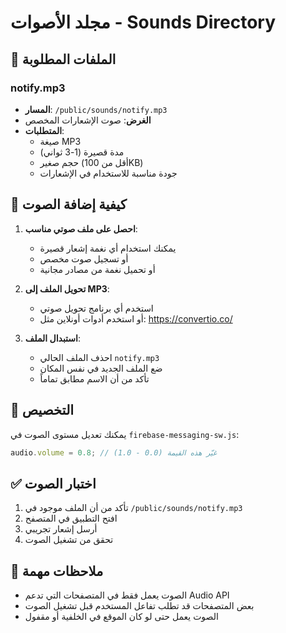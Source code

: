 # مجلد الأصوات - Sounds Directory

## 📁 الملفات المطلوبة

### notify.mp3
- **المسار**: `/public/sounds/notify.mp3`
- **الغرض**: صوت الإشعارات المخصص
- **المتطلبات**:
  - صيغة MP3
  - مدة قصيرة (1-3 ثواني)
  - حجم صغير (أقل من 100KB)
  - جودة مناسبة للاستخدام في الإشعارات

## 🎵 كيفية إضافة الصوت

1. **احصل على ملف صوتي مناسب**:
   - يمكنك استخدام أي نغمة إشعار قصيرة
   - أو تسجيل صوت مخصص
   - أو تحميل نغمة من مصادر مجانية

2. **تحويل الملف إلى MP3**:
   - استخدم أي برنامج تحويل صوتي
   - أو استخدم أدوات أونلاين مثل: https://convertio.co/

3. **استبدال الملف**:
   - احذف الملف الحالي `notify.mp3`
   - ضع الملف الجديد في نفس المكان
   - تأكد من أن الاسم مطابق تماماً

## 🔧 التخصيص

يمكنك تعديل مستوى الصوت في `firebase-messaging-sw.js`:

```javascript
audio.volume = 0.8; // غيّر هذه القيمة (0.0 - 1.0)
```

## ✅ اختبار الصوت

1. تأكد من أن الملف موجود في `/public/sounds/notify.mp3`
2. افتح التطبيق في المتصفح
3. أرسل إشعار تجريبي
4. تحقق من تشغيل الصوت

## 📝 ملاحظات مهمة

- الصوت يعمل فقط في المتصفحات التي تدعم Audio API
- بعض المتصفحات قد تطلب تفاعل المستخدم قبل تشغيل الصوت
- الصوت يعمل حتى لو كان الموقع في الخلفية أو مقفول
